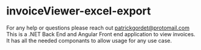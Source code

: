 # invoiceViewer-excel-export
For any help or questions please reach out patrickgordet@protomail.com
This is a .NET Back End and Angular Front end application to view invoices. It has all the needed componants to allow 
usage for any use case.
